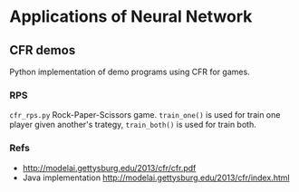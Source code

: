 # Applications of Neural Network

## CFR demos
Python implementation of demo programs using CFR for games.
### RPS
`cfr_rps.py` Rock-Paper-Scissors game. `train_one()` is used for train one player given another's trategy, `train_both()` is used for train both.
### Refs
- http://modelai.gettysburg.edu/2013/cfr/cfr.pdf
- Java implementation http://modelai.gettysburg.edu/2013/cfr/index.html

